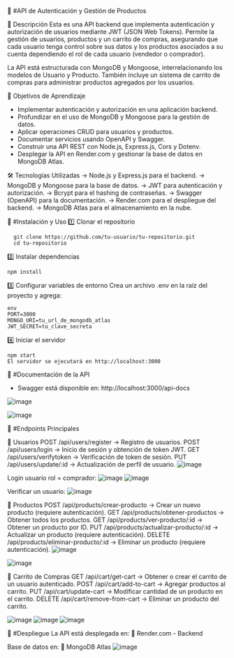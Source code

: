 🛒 #API de Autenticación y Gestión de Productos

📌 Descripción
Esta es una API backend que implementa autenticación y autorización de usuarios mediante JWT (JSON Web Tokens). Permite la gestión de usuarios, productos y un carrito de compras, asegurando que cada usuario tenga control sobre sus datos y los productos asociados a su cuenta dependiendo el rol de cada usuario (vendedor o comprador).

La API está estructurada con MongoDB y Mongoose, interrelacionando los modelos de Usuario y Producto. También incluye un sistema de carrito de compras para administrar productos agregados por los usuarios.

🎯 Objetivos de Aprendizaje
- Implementar autenticación y autorización en una aplicación backend.
- Profundizar en el uso de MongoDB y Mongoose para la gestión de datos.
- Aplicar operaciones CRUD para usuarios y productos.
- Documentar servicios usando OpenAPI y Swagger.
- Construir una API REST con Node.js, Express.js, Cors y Dotenv.
- Desplegar la API en Render.com y gestionar la base de datos en MongoDB Atlas.
  
🛠️ Tecnologías Utilizadas
-> Node.js y Express.js para el backend.
-> MongoDB y Mongoose para la base de datos.
-> JWT para autenticación y autorización.
-> Bcrypt para el hashing de contraseñas.
-> Swagger (OpenAPI) para la documentación.
-> Render.com para el despliegue del backend.
-> MongoDB Atlas para el almacenamiento en la nube.


🚀 #Instalación y Uso
1️⃣ Clonar el repositorio
    
      git clone https://github.com/tu-usuario/tu-repositorio.git
      cd tu-repositorio
      
2️⃣ Instalar dependencias

    npm install
    
3️⃣ Configurar variables de entorno
  Crea un archivo .env en la raíz del proyecto y agrega:

    env
    PORT=3000
    MONGO_URI=tu_url_de_mongodb_atlas
    JWT_SECRET=tu_clave_secreta
    
4️⃣ Iniciar el servidor
    
    npm start
    El servidor se ejecutará en http://localhost:3000

📖 #Documentación de la API
  - Swagger está disponible en:
    http://localhost:3000/api-docs
    
![image](https://github.com/user-attachments/assets/e7f38084-0715-4204-90f3-72e5d9dde860)

![image](https://github.com/user-attachments/assets/d8688b2f-971a-4735-bb18-70e410e7f50f)

📌 #Endpoints Principales

🔹 Usuarios
    POST /api/users/register → Registro de usuarios.
    POST /api/users/login → Inicio de sesión y obtención de token JWT.
    GET /api/users/verifytoken → Verificación de token de sesión.
    PUT /api/users/update/:id → Actualización de perfil de usuario.
  ![image](https://github.com/user-attachments/assets/61661030-07fc-494d-9697-b036f7fa0a4c)
  
  Login usuario rol = comprador:
  ![image](https://github.com/user-attachments/assets/16f2b6e1-59ff-4b18-bf96-955a4cdafb0b)
  ![image](https://github.com/user-attachments/assets/afc388ce-f615-4504-93b0-dedb18efa55e)
    
  Verificar un usuario:
  ![image](https://github.com/user-attachments/assets/0ab5b157-475f-4271-b995-f98cc851ecfe)



🔹 Productos
    POST /api/products/crear-producto → Crear un nuevo producto (requiere autenticación).
    GET /api/products/obtener-productos → Obtener todos los productos.
    GET /api/products/ver-producto/:id → Obtener un producto por ID.
    PUT /api/products/actualizar-producto/:id → Actualizar un producto (requiere autenticación).
    DELETE /api/products/eliminar-producto/:id → Eliminar un producto (requiere autenticación).
  ![image](https://github.com/user-attachments/assets/e822ef6c-e9a3-4db9-97e9-ea89764f4b9e)
    
  ![image](https://github.com/user-attachments/assets/04ec2f59-d62a-493a-96ca-f654fa5b4aa5)


🔹 Carrito de Compras
    GET /api/cart/get-cart → Obtener o crear el carrito de un usuario autenticado.
    POST /api/cart/add-to-cart → Agregar productos al carrito.
    PUT /api/cart/update-cart → Modificar cantidad de un producto en el carrito.
    DELETE /api/cart/remove-from-cart → Eliminar un producto del carrito.
    
  ![image](https://github.com/user-attachments/assets/f141b8ea-dd01-4f0a-95fa-588dd93ef4bf)
  ![image](https://github.com/user-attachments/assets/6ec18b24-d6da-424c-971d-bd6caa6f13f8)
  ![image](https://github.com/user-attachments/assets/c9ae1745-8ac9-49b4-952f-20f04ffdd841)


🚀 #Despliegue
  La API está desplegada en:
    🔗 Render.com - Backend
    
  Base de datos en:
    🔗 MongoDB Atlas
![image](https://github.com/user-attachments/assets/4c3ccfcf-e2e8-46ac-b027-961b1658f271)
